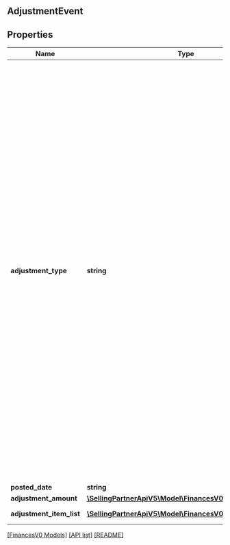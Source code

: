 ## AdjustmentEvent

## Properties

Name | Type | Description | Notes
------------ | ------------- | ------------- | -------------
**adjustment_type** | **string** | The type of adjustment.<br><br>Possible values:<br><br>* FBAInventoryReimbursement - An FBA inventory reimbursement to a seller's account. This occurs if a seller's inventory is damaged.<br><br>* ReserveEvent - A reserve event that is generated at the time of a settlement period closing. This occurs when some money from a seller's account is held back.<br><br>* PostageBilling - The amount paid by a seller for shipping labels.<br><br>* PostageRefund - The reimbursement of shipping labels purchased for orders that were canceled or refunded.<br><br>* LostOrDamagedReimbursement - An Amazon Easy Ship reimbursement to a seller's account for a package that we lost or damaged.<br><br>* CanceledButPickedUpReimbursement - An Amazon Easy Ship reimbursement to a seller's account. This occurs when a package is picked up and the order is subsequently canceled. This value is used only in the India marketplace.<br><br>* ReimbursementClawback - An Amazon Easy Ship reimbursement clawback from a seller's account. This occurs when a prior reimbursement is reversed. This value is used only in the India marketplace.<br><br>* SellerRewards - An award credited to a seller's account for their participation in an offer in the Seller Rewards program. Applies only to the India marketplace. | [optional]
**posted_date** | **string** | A date string in ISO 8601 format. | [optional]
**adjustment_amount** | [**\SellingPartnerApiV5\Model\FinancesV0\Currency**](Currency.md) |  | [optional]
**adjustment_item_list** | [**\SellingPartnerApiV5\Model\FinancesV0\AdjustmentItem[]**](AdjustmentItem.md) | A list of information about items in an adjustment to the seller's account. | [optional]

[[FinancesV0 Models]](../) [[API list]](../../Api) [[README]](../../../README.md)

